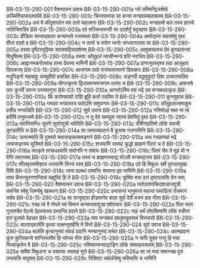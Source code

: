 BR-03-15-290-001	वैशम्पायन उवाच
BR-03-15-290-001a	गते तस्मिन्द्विजश्रेष्ठे कस्मिंश्चित्कालपर्यये
BR-03-15-290-001c	चिन्तयामास सा कन्या मन्त्रग्रामबलाबलम्
BR-03-15-290-002a	अयं वै कीदृशस्तेन मम दत्तो महात्मना
BR-03-15-290-002c	मन्त्रग्रामो बलं तस्य ज्ञास्ये नातिचिरादिव
BR-03-15-290-003a	एवं सञ्चिन्तयन्ती सा ददर्शर्तुं यदृच्छया
BR-03-15-290-003c	व्रीडिता साभवद्बाला कन्याभावे रजस्वला
BR-03-15-290-004a	अथोद्यन्तं सहस्रांशुं पृथा दीप्तं ददर्श ह
BR-03-15-290-004c	न ततर्प च रूपेण भानोः सन्ध्यागतस्य सा
BR-03-15-290-005a	तस्या दृष्टिरभूद्दिव्या सापश्यद्दिव्यदर्शनम्
BR-03-15-290-005c	आमुक्तकवचं देवं कुण्डलाभ्यां विभूषितम्
BR-03-15-290-006a	तस्याः कौतूहलं त्वासीन्मन्त्रं प्रति नराधिप
BR-03-15-290-006c	आह्वानमकरोत्साथ तस्य देवस्य भामिनी
BR-03-15-290-007a	प्राणानुपस्पृश्य तदा आजुहाव दिवाकरम्
BR-03-15-290-007c	आजगाम ततो राजंस्त्वरमाणो दिवाकरः
BR-03-15-290-008a	मधुपिङ्गो महाबाहुः कम्बुग्रीवो हसन्निव
BR-03-15-290-008c	अङ्गदी बद्धमुकुटो दिशः प्रज्वालयन्निव
BR-03-15-290-009a	योगात्कृत्वा द्विधात्मानमाजगाम तताप च
BR-03-15-290-009c	आबभाषे ततः कुन्तीं साम्ना परमवल्गुना
BR-03-15-290-010a	आगतोऽस्मि वशं भद्रे तव मन्त्रबलात्कृतः
BR-03-15-290-010c	किं करोम्यवशो राज्ञि ब्रूहि कर्ता तदस्मि ते
BR-03-15-290-011	कुन्त्युवाच
BR-03-15-290-011a	गम्यतां भगवंस्तत्र यतोऽसि समुपागतः
BR-03-15-290-011c	कौतूहलात्समाहूतः प्रसीद भगवन्निति
BR-03-15-290-012	सूर्य उवाच
BR-03-15-290-012a	गमिष्येऽहं यथा मां त्वं ब्रवीषि तनुमध्यमे
BR-03-15-290-012c	न तु देवं समाहूय न्याय्यं प्रेषयितुं वृथा
BR-03-15-290-013a	तवाभिसन्धिः सुभगे सूर्यात्पुत्रो भवेदिति
BR-03-15-290-013c	वीर्येणाप्रतिमो लोके कवची कुण्डलीति च
BR-03-15-290-014a	सा त्वमात्मप्रदानं वै कुरुष्व गजगामिनि
BR-03-15-290-014c	उत्पत्स्यति हि पुत्रस्ते यथासङ्कल्पमङ्गने
BR-03-15-290-015a	अथ गच्छाम्यहं भद्रे त्वयासङ्गम्य सुस्मिते
BR-03-15-290-015c	शप्स्यामि त्वामहं क्रुद्धो ब्राह्मणं पितरं च ते
BR-03-15-290-016a	त्वत्कृते तान्प्रधक्ष्यामि सर्वानपि न संशयः
BR-03-15-290-016c	पितरं चैव ते मूढं यो न वेत्ति तवानयम्
BR-03-15-290-017a	तस्य च ब्राह्मणस्याद्य योऽसौ मन्त्रमदात्तव
BR-03-15-290-017c	शीलवृत्तमविज्ञाय धास्यामि विनयं परम्
BR-03-15-290-018a	एते हि विबुधाः सर्वे पुरन्दरमुखा दिवि
BR-03-15-290-018c	त्वया प्रलब्धं पश्यन्ति स्मयन्त इव भामिनि
BR-03-15-290-019a	पश्य चैनान्सुरगणान्दिव्यं चक्षुरिदं हि ते
BR-03-15-290-019c	पूर्वमेव मया दत्तं दृष्टवत्यसि येन माम्
BR-03-15-290-020	वैशम्पायन उवाच
BR-03-15-290-020a	ततोऽपश्यत्त्रिदशान्राजपुत्री सर्वानेव स्वेषु धिष्ण्येषु खस्थान्
BR-03-15-290-020c	प्रभासन्तं भानुमन्तं महान्तं यथादित्यं रोचमानं तथैव
BR-03-15-290-021a	सा तान्दृष्ट्वा व्रीडमानेव बाला सूर्यं देवी वचनं प्राह भीता
BR-03-15-290-021c	गच्छ त्वं वै गोपते स्वं विमानं कन्याभावाद्दुःख एषोपचारः
BR-03-15-290-022a	पिता माता गुरवश्चैव येऽन्ये देहस्यास्य प्रभवन्ति प्रदाने
BR-03-15-290-022c	नाहं धर्मं लोपयिष्यामि लोके स्त्रीणां वृत्तं पूज्यते देहरक्षा
BR-03-15-290-023a	मया मन्त्रबलं ज्ञातुमाहूतस्त्वं विभावसो
BR-03-15-290-023c	बाल्याद्बालेति कृत्वा तत्क्षन्तुमर्हसि मे विभो
BR-03-15-290-024	सूर्य उवाच
BR-03-15-290-024a	बालेति कृत्वानुनयं तवाहं ददानि नान्यानुनयं लभेत
BR-03-15-290-024c	आत्मप्रदानं कुरु कुन्तिकन्ये शान्तिस्तवैवं हि भवेच्च भीरु
BR-03-15-290-025a	न चापि युक्तं गन्तुं हि मया मिथ्याकृतेन वै
BR-03-15-290-025c	गमिष्याम्यनवद्याङ्गि लोके समवहास्यताम्
BR-03-15-290-025e	सर्वेषां विबुधानां च वक्तव्यः स्यामहं शुभे
BR-03-15-290-026a	सा त्वं मया समागच्छ पुत्रं लप्स्यसि मादृशम्
BR-03-15-290-026c	विशिष्टा सर्वलोकेषु भविष्यसि च भामिनि
